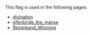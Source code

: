 This flag is used in the following pages:
 - [divination](../events/divination.md)
 - [elfenbride_the_manse](../events/elfenbride_the_manse.md)
 - [Rezankand_Missions](../missions/Rezankand_Missions.md)
